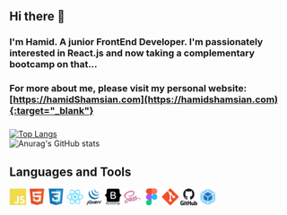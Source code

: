## Hi there 👋
###
### I'm Hamid. A junior FrontEnd Developer. I'm passionately interested in React.js and now taking a complementary bootcamp on that...
###
### For more about me, please visit my personal website: [https://hamidShamsian.com](https://hamidshamsian.com){:target="_blank"}
###
[![Top Langs](https://github-readme-stats.vercel.app/api/top-langs/?username=hamid-shamsian&layout=compact&theme=radical)](https://github.com/hamid-shamsian)
 <br>
![Anurag's GitHub stats](https://github-readme-stats.vercel.app/api?username=hamid-shamsian&show_icons=true&theme=onedark)

## Languages and Tools
<p >
   <a target="_blank" href="https://javascript.info/"><img
       src="https://raw.githubusercontent.com/devicons/devicon/master/icons/javascript/javascript-plain.svg"
       alt="JavaScript" width="30" height="30" /></a>
   <a target="_blank" href="https://www.w3schools.com/html/"><img
       src="https://raw.githubusercontent.com/devicons/devicon/master/icons/html5/html5-original.svg" alt="HTML"
       width="30" height="30" /></a>
   <a target="_blank" href="https://www.w3schools.com/css/"><img
       src="https://raw.githubusercontent.com/devicons/devicon/master/icons/css3/css3-original.svg" alt="CSS" width="30"
       height="30" /></a>
   <a target="_blank" href="https://reactjs.org/"><img
       src="https://raw.githubusercontent.com/devicons/devicon/master/icons/react/react-original.svg" alt="ReactJS"
       width="30" height="30" /></a>
   <a target="_blank" href="https://jquery.com/"><img
       src="https://raw.githubusercontent.com/devicons/devicon/master/icons/jquery/jquery-original-wordmark.svg"
       alt="jQuery" width="30" height="30" /></a>
   <a target="_blank" href="https://getbootstrap.com/"><img
       src="https://raw.githubusercontent.com/devicons/devicon/master/icons/bootstrap/bootstrap-plain-wordmark.svg"
       alt="Bootstrap" width="30" height="30" /></a>
   <a target="_blank" href="https://sass-lang.com/"><img
       src="https://raw.githubusercontent.com/devicons/devicon/master/icons/sass/sass-original.svg" alt="Sass" width="30"
       height="30" /></a>
   <a target="_blank" href="https://www.figma.com/"><img
       src="https://raw.githubusercontent.com/devicons/devicon/master/icons/figma/figma-original.svg" alt="Figma"
       width="30" height="30" /></a>
   <a target="_blank" href="https://git-scm.com/"><img
       src="https://raw.githubusercontent.com/devicons/devicon/master/icons/git/git-plain.svg" alt="git" width="30"
       height="30" /></a>
   <a target="_blank" href="https://github.com/"><img
       src="https://raw.githubusercontent.com/devicons/devicon/master/icons/github/github-original-wordmark.svg" alt="github" width="30"
       height="30" /></a>
   <a target="_blank" href="https://webpack.js.org/"><img
       src="https://raw.githubusercontent.com/devicons/devicon/master/icons/webpack/webpack-original.svg" alt="Webpack"
       width="30" height="30" /></a>
</p> 


<!--
**hamid-shamsian/hamid-shamsian** is a ✨ _special_ ✨ repository because its `README.md` (this file) appears on your GitHub profile.

Here are some ideas to get you started:

- 🔭 I’m currently working on ...
- 🌱 I’m currently learning ...
- 👯 I’m looking to collaborate on ...
- 🤔 I’m looking for help with ...
- 💬 Ask me about ...
- 📫 How to reach me: ...
- 😄 Pronouns: ...
- ⚡ Fun fact: ...
-->
